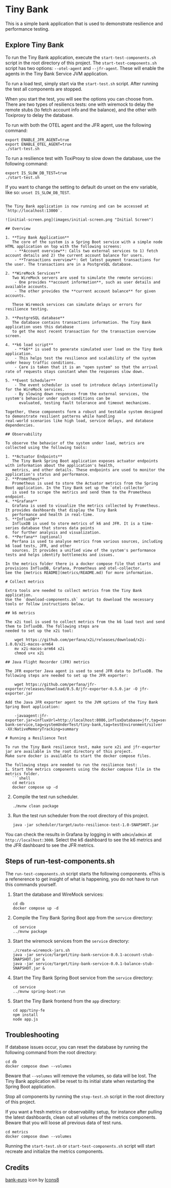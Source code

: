# Tiny Bank

This is a simple bank application that is used to demonstrate resilience and performance testing.

## Explore Tiny Bank

To run the Tiny Bank application, execute the `start-test-components.sh` script in the root directory 
of this project. The `start-test-components.sh` script has two options: `--otel-agent` and `--jfr-agent`.
These will enable the agents in the Tiny Bank Service JVM application.

To run a load test, simply start via the `start-test.sh` script. After running the test all components are stopped.

When you start the test, you will see the options you can choose from. There are two types of resiliencs tests:
one with wiremock to delay the remote stubs (to fetch account info and the balance), and the other with Toxiproxy to 
delay the database.

To run with both the OTEL agent and the JFR agent, use the following command:

```shell
export ENABLE_JFR_AGENT=true
export ENABLE_OTEL_AGENT=true
./start-test.sh
```

To run a resilience test with ToxiProxy to slow down the database, use the following command:

```shell
export IS_SLOW_DB_TEST=true
./start-test.sh
```

If you want to change the setting to default do unset on the env variable, like so: `unset IS_SLOW_DB_TEST`.

```shell

The Tiny Bank application is now running and can be accessed at `http://localhost:13000`.

![initial-screen.png](images/initial-screen.png "Initial Screen")

## Overview

1. **Tiny Bank Application**  
   The core of the system is a Spring Boot service with a simple node HTML application on top with the following screens:
    - **Account overview**: Calls two external services to 1) fetch account details and 2) the current account balance for users.
    - **Transactions overview**: Get latest payment transactions for the user. The transactions are in a PostgreSQL database.

2. **WireMock Services**  
   Two WireMock servers are used to simulate the remote services:
    - One provides **account information**, such as user details and available accounts.
    - The other provides the **current account balance** for given accounts.
    
   These Wiremock services can simulate delays or errors for resilience testing.

3. **PostgreSQL database**  
   The database contains transactions information. The Tiny Bank application uses this database
   to get the most recent transaction for the transaction overview screen.

4. **k6 load script**
    - **k6** is used to generate simulated user load on the Tiny Bank application.
    - This helps test the resilience and scalability of the system under heavy traffic conditions.
    - Care is taken that it is an "open system" so that the arrival rate of requests stays constant when the responses slow down.

5. **Event Scheduler**
    - The event scheduler is used to introduce delays intentionally for the WireMock services.
    - By slowing down responses from the external services, the system's behavior under such conditions can be
      evaluated, testing fault tolerance and timeout mechanisms.

Together, these components form a robust and testable system designed to demonstrate resilient patterns while handling
real-world scenarios like high load, service delays, and database dependencies.

## Observability

To observe the behavior of the system under load, metrics are collected using the following tools:

1. **Actuator Endpoints**  
   The Tiny Bank Spring Boot application exposes actuator endpoints with information about the application's health,
   metrics, and other details. These endpoints are used to monitor the application's status and performance.
2. **Prometheus** 
   Prometheus is used to store the Actuator metrics from the Spring Boot application. In the Tiny Bank set up the `otel-collector` 
   is used to scrape the metrics and send them to the Prometheus endpoint.
4. **Grafana** 
   Grafana is used to visualize the metrics collected by Prometheus. It provides dashboards that display the Tiny Bank
   performance and health in real-time.
5. **InfluxDB**
   InfluxDB is used to store metrics of k6 and JFR. It is a time-series database that stores data points
   for further analysis and visualization.
6. **Perfana** (optional)
   Perfana is used to analyse metrics from various sources, including k6 load tests, JFR, and other
   sources. It provides a unified view of the system's performance tests and helps identify bottlenecks and issues.

In the metrics folder there is a docker compose file that starts and provisions InfluxDB, Grafana, Prometheus and otel-collector.
See the [metrics README](metrics/README.md) for more information.

# Collect metrics

Extra tools are needed to collect metrics from the Tiny Bank application.
Use the `download-components.sh` script to download the necessary tools or follow instructions below.

## k6 metrics

The x2i tool is used to collect metrics from the k6 load test and send them to InfluxDB. The following steps are
needed to set up the x2i tool:

    wget https://github.com/perfana/x2i/releases/download/x2i-1.0.0/x2i-macos-arm64
    mv x2i-macos-arm64 x2i
    chmod u+x x2i

## Java Flight Recorder (JFR) metrics

The JFR exporter Java agent is used to send JFR data to InfluxDB. The following steps are needed to set up the JFR exporter:

    wget https://github.com/perfana/jfr-exporter/releases/download/0.5.0/jfr-exporter-0.5.0.jar -O jfr-exporter.jar

Add the Java JFR exporter agent to the JVM options of the Tiny Bank Spring Boot application:

    -javaagent:jfr-exporter.jar=influxUrl=http://localhost:8086,influxDatabase=jfr,tag=service/tiny-bank-service,tag=systemUnderTest/tiny-bank,tag=testEnvironment/silver -XX:NativeMemoryTracking=summary

# Running a Resilience Test

To run the Tiny Bank resilience test, make sure x2i and jfr-exporter jar are available in the root directory of this project.
Make sure docker is available to start the docker compose files.

The following steps are needed to run the resilience test:
1. Start the metrics components using the docker compose file in the metrics folder.
   ```shell
   cd metrics
   docker compose up -d
   ```
2. Compile the test run scheduler.
    ```shell
    ./mvnw clean package
    ```
3. Run the test run scheduler from the root directory of this project.
    ```shell
    java -jar scheduler/target/auto-resilience-test-1.0-SNAPSHOT.jar
    ```
   
You can check the results in Grafana by logging in with `admin`/`admin` at `http://localhost:3000`. 
Select the k6 dashboard to see the k6 metrics and the JFR dashboard to see the JFR metrics.

## Steps of run-test-components.sh

The `run-test-components.sh` script starts the following components. eThis is a refenerence to
get insight of what is happening, you do not have to run this commands yourself.

1. Start the database and WireMock services:
    ```shell
    cd db
    docker compose up -d
    ```
2. Compile the Tiny Bank Spring Boot app from the `service` directory:
    ```shell
    cd service
    ../mvnw package
    ```
3. Start the wiremock services from the `service` directory:
    ```shell
   ./create-wiremock-jars.sh
   java -jar service/target/tiny-bank-service-0.0.1-account-stub-SNAPSHOT.jar &
   java -jar service/target/tiny-bank-service-0.0.1-balance-stub-SNAPSHOT.jar &
    ```
4. Start the Tiny Bank Spring Boot service from the `service` directory:
    ```shell
    cd service
    ../mvnw spring-boot:run
    ```
5. Start the Tiny Bank frontend from the `app` directory:
    ```shell
   cd app/tiny-fe
   npm install
   node app.js
    ```
   
## Troubleshooting

If database issues occur, you can reset the database by running the following command from the root directory:
```shell
cd db
docker compose down --volumes
```
Beware that `--volumes` will remove the volumes, so data will be lost. The Tiny Bank application will be reset to its initial state
when restarting the Spring Boot application.

Stop all components by running the `stop-test.sh` script in the root directory of this project.

If you want a fresh metrics or observability setup, for instance after pulling the latest dashboards,
clean out all volumes of the metrics components. Beware that you will loose all previous data of test runs.
```shell
cd metrics
docker compose down --volumes
```

Running the `start-test.sh` or `start-test-components.sh` script will start recreate and initialize the metrics components.

## Credits

<a target="_blank" href="https://icons8.com/icon/21709/bank-euro">bank-euro</a> icon by <a target="_blank" href="https://icons8.com">Icons8</a>
